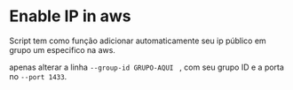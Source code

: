 # Enable IP in aws


Script tem como função adicionar automaticamente seu ip público em grupo um especifico na aws.

apenas alterar a linha ```--group-id GRUPO-AQUI ``` , com seu grupo ID e a porta no ```--port 1433```.
